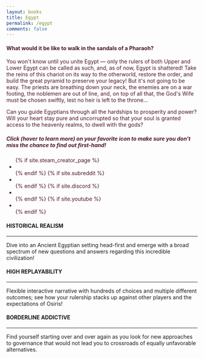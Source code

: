 ```yaml
---
layout: books
title: Egypt
permalink: /egypt
comments: false
---
```


<div>
	<div class="container">
	<div class="row text-md-center text-lg-center text-xl-center" style="color:#4b1629">
	    <div class="col-xs-8 col-md-8 col-xl-8 mx-auto ml-xs-0 ml-sm-0">
		<h4 class="font-weight-bold text-h0">What would it be like to walk in the sandals of a Pharaoh?</h4>
		<p class="col20">You won't know until you unite Egypt — only the rulers of both Upper and Lower Egypt can be called as such, and, as of now, Egypt is shattered! Take the reins of this chariot on its way to the otherworld, restore the order, and build the great pyramid to preserve your legacy! But it's not going to be easy. The priests are breathing down your neck, the enemies are on a war footing, the noblemen are out of line, and, on top of all that, the God's Wife must be chosen swiftly, lest no heir is left to the throne...
		    </p><p class="col20">Can you guide Egyptians through all the hardships to prosperity and power? Will your heart stay pure and uncorrupted so that your soul is granted access to the heavenly realms, to dwell with the gods?</p>
			       <!-- <h5 class="text-h0">Sign up to find out first-hand!</h5> -->
		    <h5 class="text-h0">Click (hover to learn more) on your favorite icon to make sure you don't miss the chance to find out first-hand!</h5>
	    </div> 
	</div>
	</div>
		  
<div class="container">
    <div class="row">
      <div class="col-lg-8 col-md-10 col-xs-12 mx-auto text-center" style="color:#4b1629">
        <ul class="list-inline text-center">
          {% if site.steam_creator_page %}
          <li class="list-inline-item">
            <a href="{{ site.steam_creator_page }}">
              <span class="fa-stack fa-lg">
                <i class="fab fa-steam-square fa-stack-2x fa-5x" title="Have Steam send you an email when the game is out"></i>
              </span>
            </a>
          </li>
          {% endif %}
          {% if site.subreddit %}
          <li class="list-inline-item">
            <a href="https://www.reddit.com/r/{{ site.subreddit }}">
              <span class="fa-stack fa-lg">
                <i class="fab fa-reddit-square fa-stack-2x fa-5x" title="Join the subreddit to follow development"></i>
              </span>
            </a>
          </li>
          {% endif %}
          {% if site.discord %}
          <li class="list-inline-item">
            <a href="{{ site.discord }}">
              <span class="fa-stack fa-lg">
                <i class="fab fa-discord fa-stack-2x fa-5x" title="Join the Discord server to follow development"></i>
              </span>
            </a>
          </li>
          {% endif %}
          {% if site.youtube %}
          <li class="list-inline-item">
            <a href="{{ site.youtube }}">
              <span class="fa-stack fa-lg">
                <i class="fab fa-youtube-square fa-stack-2x fa-5x" title="Subscribe and click on the bell to have Youtube notify you when the first trailer is out"></i>
              </span>
            </a>
          </li>
          {% endif %}
        </ul>      </div>
    </div>
  </div>

  <div class="container dunes.features" style="display: block;">
                <div class="row mt-3"> 
                    <div class="col-md-4 cpad mb-3 mb-md-5 cpad"> 
                          <div class="card py-4 h-100"> 
                             <div class="card-body text-center"> 
                                <i class="fa-solid fa-scroll fa-lg bigicon pt-3 pb-3"></i>
                                <h4 class="text-uppercase medium m-3 text-gold">HISTORICAL REALISM</h4> 
                                <hr class="my-3" color="#FBC403"> 
                                <div class="small text-gold">Dive into an Ancient Egyptian setting head-first and emerge with a broad spectrum of new questions and answers regarding this incredible civilization!</div>                                 
                            </div>                             
                        </div>                         
                    </div>
			<div class="col-md-4 cpad mb-3 mb-md-5 cpad"> 
                        <div class="card py-4 h-100"> 
                            <div class="card-body text-center"> 
                                <i class="fas fa-redo-alt bigicon pt-3 pb-3"></i>
                                <h4 class="text-uppercase medium m-3 text-gold">HIGH REPLAYABILITY</h4> 
                                <hr class="my-3" color="#FBC403"> 
                                <div class="small text-gold">Flexible interactive narrative with hundreds of choices and multiple different outcomes; see how your rulership stacks up against other players and the expectations of Osiris!</div>                                 
                            </div>                             
                        </div>                         
                    </div>      
                    <div class="col-md-4 mb-3 mb-md-5 cpad"> 
                        <div class="card py-4 h-100"> 
                            <div class="card-body text-center"> 
                                <i class="fas fa-capsules bigicon pt-3 pb-3"></i> 
                                <h4 class="text-uppercase medium m-3 text-gold">BORDERLINE ADDICTIVE</h4> 
                                <hr class="my-3" color="#FBC403"> 
                                <div class="small text-gold">Find yourself starting over and over again as you look for new approaches to governance that would not lead you to crossroads of equally unfavorable alternatives.</div>                                 
                            </div>                             
                        </div>                         
                    </div>                     
	  	</div>
	</div>

   <div class="container dunes.faq" style="display: none;">
                  <h2 class="text-h0">Frequently Asked Questions</h2>
			
			  <div class="accordion">
			    <div class="accordion-item">
			      <a>When and where can I get the game?</a>
			      <div class="content">
			        <p>The game is going to come out on Mac and PC, hopefully this year. The exact release date is going to be communicated through <a class="inherit" href="https://discord.gg/amMNE4x" rel="nofollow">Discord</a>, <a class="inherit" href="https://www.reddit.com/r/OrcinusGames">Reddit</a>, E-mail and other channels.</p>
			      </div>
			    </div>
			    <div class="accordion-item">
			      <a>What is this game about, anyway?</a>
			      <div class="content">
			        <p>Egypt: Shattered Order is an <strong>interactive fiction</strong>/<strong>strategy video game</strong>, or, intrinsically, a <strong>political simulator</strong> based on the history of <strong>Ancient Egypt</strong>. You, as a king that seeks to re-unite Egypt under his rule, will have to make decisions that are going to rewrite the history of the most powerful kingdom of its time. And there is a multitude of possibilities to choose from. You can make Egypt rise from the ashes and become the founder of the New Kingdom, or make it collapse and go down in the annals of time as incompetent, disastrous ruler. Choice is yours!</p>
			      </div>
			    </div>
			    <div class="accordion-item">
			      <a>In what time period does Egypt: Shattered Order take place?</a>
			      <div class="content">
			       <p><strong>Egypt: Shattered Order</strong> is set in the Second Intermediate Period of Ancient Egypt, where Lower Egypt is controlled by Hyksos, Asian peoples that came to Lower Egypt and gradually seized power, and Upper Egypt, the last stronghold of the original Egyptian culture. And while it is true that Hyksos assimilated into the Egyptian culture and probably did not come to power in a violent way, for the purpose of providing an engaging first-person narrative it is important to establish a distinct perspective; a perspective of a young Egyptian ruler, born into as broken family as is the kingdom, where foreigners are seen as dangerous threats to the natural order. 
			      </div>
			    </div>
			    <div class="accordion-item">
			      <a>It surely can't be historically accurate, can it?</a>
			      <div class="content">
			       <p>Even though I do allow myself certain liberties in interpretation and representation of Ancient Egyptian history due to the nature of the genre, the game's script is written with scholarly works in mind. Still, it is evident that it's a thin line between a fun game and an authentic game, and that is exactly why your input is critical. 
			        <br>Orcinus Games accepts all tips, suggestions and criticisms, and in case you would like to help and cross-check historical authenticity, feel free to <a class="inherit" href="/contact">contact me</a>.</p>
			      </div>
			    </div>
			       <div class="accordion-item">
			      <a>Who stands behind Orcinus Games?</a>
			      <div class="content">
			        <p>In short, Orcinus Games is a one-man developer team, meaning that everything from the initial outline of the game to design, programming, marketing and sculpting the final build is handled by me, <a class="inherit" href="/contact">Orson De Witt</a>. I love <a class="inherit" href="http://orsondewitt.com">writing about orcas</a>, imagining alternative history worlds,  <a class="inherit" href="https://discord.gg/amMNE4x" rel="nofollow">making quizzes</a>, and many other things, but currently, most of my time (excluding my full-time job) is dedicated to making this game happen. I wish there were more hours in a day.</p>
			      </div>
			    </div>
			    <div class="accordion-item">
			      <a>What is the goal of Orcinus Games?</a>
			      <div class="content">
			        <p>The ultimate goal is to inspire. The idea is that fun should not override other feelings and ideas that can be ignited in the video game medium. Today, Orcinus Games seeks to ignite appreciation of our past. Tomorrow, it could be anything. </p>
			      </div>
			    </div>
			  </div>
			  
			</div>
			
			<script>
			const items = document.querySelectorAll(".accordion a");
			 
			function toggleAccordion(){
			  this.classList.toggle('active');
			  this.nextElementSibling.classList.toggle('active');
			}
			 
			items.forEach(item => item.addEventListener('click', toggleAccordion));
			</script>

	</div>

</div>
